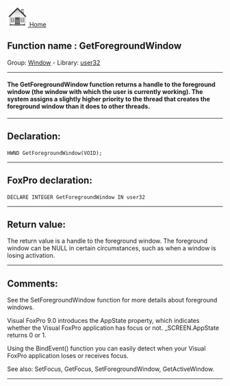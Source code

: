 [<img src="../../images/home.png"> Home ](https://github.com/VFPX/Win32API)  

## Function name : GetForegroundWindow
Group: [Window](../../functions_group.md#Window)  -  Library: [user32](../../libraries.md#user32)  
***  


#### The GetForegroundWindow function returns a handle to the foreground window (the window with which the user is currently working). The system assigns a slightly higher priority to the thread that creates the foreground window than it does to other threads.
***  


## Declaration:
```foxpro  
HWND GetForegroundWindow(VOID);  
```  
***  


## FoxPro declaration:
```foxpro  
DECLARE INTEGER GetForegroundWindow IN user32  
```  
***  


## Return value:
The return value is a handle to the foreground window. The foreground window can be NULL in certain circumstances, such as when a window is losing activation.   
***  


## Comments:
See the SetForegroundWindow function for more details about foreground windows.  
  
Visual FoxPro 9.0 introduces the AppState property, which indicates whether the Visual FoxPro application has focus or not. _SCREEN.AppState returns 0 or 1.   
  
Using the BindEvent() function you can easily detect when your Visual FoxPro application loses or receives focus.  
  
See also: SetFocus, GetFocus, SetForegroundWindow, GetActiveWindow.  
  
***  

